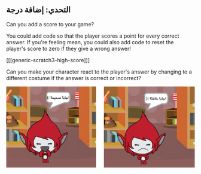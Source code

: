 ## التحدي: إضافة درجة

Can you add a score to your game?

You could add code so that the player scores a point for every correct answer. If you're feeling mean, you could also add code to reset the player's score to zero if they give a wrong answer!

[[[generic-scratch3-high-score]]]

Can you make your character react to the player's answer by changing to a different costume if the answer is correct or incorrect?

![لقطة الشاشة](images/brain-costume.png)
